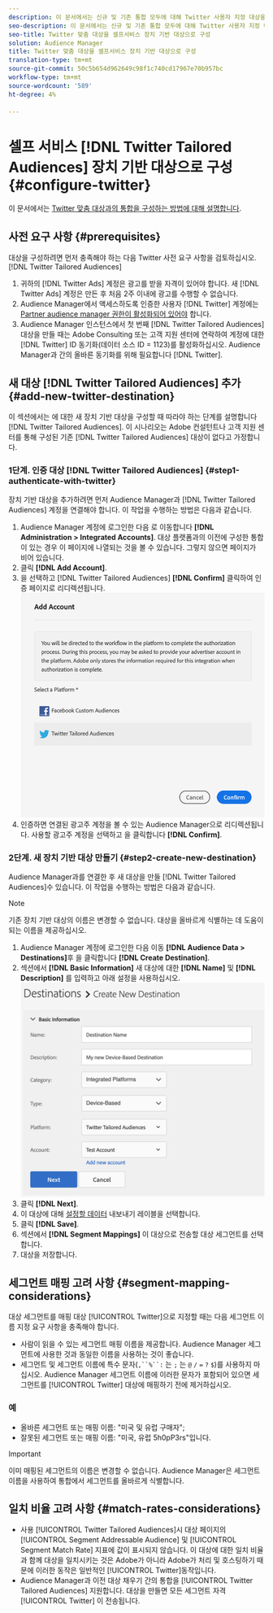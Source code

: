 ```yaml
---
description: 이 문서에서는 신규 및 기존 통합 모두에 대해 Twitter 사용자 지정 대상을 구성하는 방법에 대해 설명합니다.
seo-description: 이 문서에서는 신규 및 기존 통합 모두에 대해 Twitter 사용자 지정 대상을 구성하는 방법에 대해 설명합니다.
seo-title: Twitter 맞춤 대상을 셀프서비스 장치 기반 대상으로 구성
solution: Audience Manager
title: Twitter 맞춤 대상을 셀프서비스 장치 기반 대상으로 구성
translation-type: tm+mt
source-git-commit: 50c5b654d962649c98f1c740cd17967e70b957bc
workflow-type: tm+mt
source-wordcount: '589'
ht-degree: 4%

---
```



# 셀프 서비스 [!DNL Twitter Tailored Audiences] 장치 기반 대상으로 구성 {#configure-twitter}

이 문서에서는 [Twitter 맞춤 대상과의 통합을 구성하는 방법에 대해 설명합니다](https://business.twitter.com/en/targeting/tailored-audiences.html).

## 사전 요구 사항 {#prerequisites}

대상을 구성하려면 먼저 충족해야 하는 다음 Twitter 사전 요구 사항을 검토하십시오. [!DNL Twitter Tailored Audiences]

1. 귀하의 [!DNL Twitter Ads] 계정은 광고를 받을 자격이 있어야 합니다. 새 [!DNL Twitter Ads] 계정은 만든 후 처음 2주 이내에 광고를 수행할 수 없습니다.
2. Audience Manager에서 액세스하도록 인증한 사용자 [!DNL Twitter] 계정에는 [Partner audience manager 권한이 활성화되어 있어야](https://business.twitter.com/en/help/troubleshooting/multi-user-login-faq.html#accesslevels) 합니다.
3. Audience Manager 인스턴스에서 첫 번째 [!DNL Twitter Tailored Audiences] 대상을 만들 때는 Adobe Consulting 또는 고객 지원 센터에 연락하여 계정에 대한 [!DNL Twitter] ID 동기화(데이터 소스 ID = 1123)를 활성화하십시오. Audience Manager과 간의 올바른 동기화를 위해 필요합니다 [!DNL Twitter].

## 새 대상 [!DNL Twitter Tailored Audiences] 추가 {#add-new-twitter-destination}

이 섹션에서는 에 대한 새 장치 기반 대상을 구성할 때 따라야 하는 단계를 설명합니다 [!DNL Twitter Tailored Audiences]. 이 시나리오는 Adobe 컨설턴트나 고객 지원 센터를 통해 구성된 기존 [!DNL Twitter Tailored Audiences] 대상이 없다고 가정합니다.

### 1단계. 인증 대상 [!DNL Twitter Tailored Audiences] {#step1-authenticate-with-twitter}

장치 기반 대상을 추가하려면 먼저 Audience Manager과 [!DNL Twitter Tailored Audiences] 계정을 연결해야 합니다. 이 작업을 수행하는 방법은 다음과 같습니다.

1. Audience Manager 계정에 로그인한 다음 로 이동합니다 **[!DNL Administration > Integrated Accounts]**. 대상 플랫폼과의 이전에 구성한 통합이 있는 경우 이 페이지에 나열되는 것을 볼 수 있습니다. 그렇지 않으면 페이지가 비어 있습니다.
1. 클릭 **[!DNL Add Account]**.
1. 을 선택하고 [!DNL Twitter Tailored Audiences] **[!DNL Confirm]** 클릭하여 인증 페이지로 리디렉션됩니다.                     ![통합 플랫폼](assets/dbd-integrated-platforms.png)
1. 인증하면 연결된 광고주 계정을 볼 수 있는 Audience Manager으로 리디렉션됩니다. 사용할 광고주 계정을 선택하고 을 클릭합니다 **[!DNL Confirm]**.

### 2단계. 새 장치 기반 대상 만들기 {#step2-create-new-destination}

Audience Manager과를 연결한 후 새 대상을 만들 [!DNL Twitter Tailored Audiences]수 있습니다. 이 작업을 수행하는 방법은 다음과 같습니다.

>[!NOTE]
>
>기존 장치 기반 대상의 이름은 변경할 수 없습니다. 대상을 올바르게 식별하는 데 도움이 되는 이름을 제공하십시오.

1. Audience Manager 계정에 로그인한 다음 이동 **[!DNL Audience Data > Destinations]**&#x200B;후 을 클릭합니다 **[!DNL Create Destination]**.
1. 섹션에서 **[!DNL Basic Information]** 새 대상에 대한 **[!DNL Name]** 및 **[!DNL Description]** 를 입력하고 아래 설정을 사용하십시오. ![설정](assets/dbd-new-basic.png)
1. 클릭 **[!DNL Next]**.
1. 이 대상에 대해 [설정할 데이터](/help/using/features/data-export-controls.md#controls-labels) 내보내기 레이블을 선택합니다.
1. 클릭 **[!DNL Save]**.
1. 섹션에서 **[!DNL Segment Mappings]** 이 대상으로 전송할 대상 세그먼트를 선택합니다.
1. 대상을 저장합니다.

## 세그먼트 매핑 고려 사항 {#segment-mapping-considerations}

대상 세그먼트를 매핑 대상 [!UICONTROL Twitter]으로 지정할 때는 다음 세그먼트 이름 지정 요구 사항을 충족해야 합니다.

* 사람이 읽을 수 있는 세그먼트 매핑 이름을 제공합니다. Audience Manager 세그먼트에 사용한 것과 동일한 이름을 사용하는 것이 좋습니다.
* 세그먼트 및 세그먼트 이름에 특수 문자(`,``%``:` 는 `;` 는 `@` `/` `=` `?` `$`)를 사용하지 마십시오. Audience Manager 세그먼트 이름에 이러한 문자가 포함되어 있으면 세그먼트를 [!UICONTROL Twitter] 대상에 매핑하기 전에 제거하십시오.

### 예

* 올바른 세그먼트 또는 매핑 이름: &quot;미국 및 유럽 구매자&quot;;
* 잘못된 세그먼트 또는 매핑 이름: &quot;미국, 유럽 5h0pP3rs&quot;입니다.

>[!IMPORTANT]
>
>이미 매핑된 세그먼트의 이름은 변경할 수 없습니다. Audience Manager은 세그먼트 이름을 사용하여 통합에서 세그먼트를 올바르게 식별합니다.

## 일치 비율 고려 사항 {#match-rates-considerations}

* 사용 [!UICONTROL Twitter Tailored Audiences]시 대상 페이지의 [!UICONTROL Segment Addressable Audience] 및 [!UICONTROL Segment Match Rate] 지표에 값이 표시되지 않습니다. 이 대상에 대한 일치 비율과 함께 대상을 일치시키는 것은 Adobe가 아니라 Adobe가 처리 및 호스팅하기 때문에 이러한 동작은 일반적인 [!UICONTROL Twitter]동작입니다.
* Audience Manager과 이전 대상 채우기 간의 통합을 [!UICONTROL Twitter Tailored Audiences] 지원합니다. 대상을 만들면 모든 세그먼트 자격 [!UICONTROL Twitter] 이 전송됩니다.
